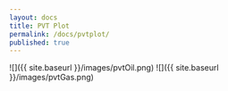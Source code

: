 ```yaml
---
layout: docs
title: PVT Plot
permalink: /docs/pvtplot/
published: true
---
```


![]({{ site.baseurl }}/images/pvtOil.png)
![]({{ site.baseurl }}/images/pvtGas.png)

